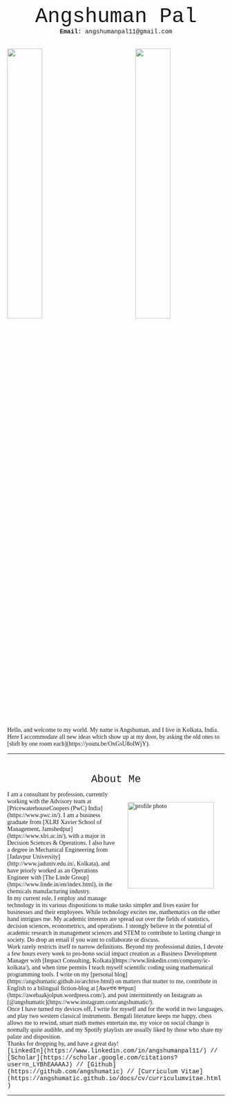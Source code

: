 <p align="center">
<font size="7"> <span style="font-family:Courier New;">Angshuman Pal</span> </font><br/>
  <span style="font-family:Courier New;"> <strong> Email:</strong> angshumanpal11@gmail.com</span>
</p>
<br/>


<img src="https://user-images.githubusercontent.com/98811198/153475157-faaaf03f-121a-44d6-ae4f-834fa4c6d354.jpeg" style="float: left; width: 40%; margin-right: 1%; margin-bottom: 0.5em;">
<img src="https://user-images.githubusercontent.com/98811198/153477385-e953de46-7c10-42f8-b739-c0309ed04b59.jpeg" style="float: right; width: 40%; margin-right: 1%; margin-bottom: 0.5em;">
<p style="clear: both;">
  
<span style="font-family:Garamond;">
  Hello, and welcome to my world. My name is Angshuman, and I live in Kolkata, India.<br/>
  Here I accommodate all new ideas which show up at my door, by asking the old ones to [shift by one room each](https://youtu.be/OxGsU8oIWjY).<br/>
</span>

___


<br/>


<span style="font-family:Garamond;">
  
<p align="center">
  <span style="font-family:Courier New;">
    <font size="5">About Me</font><br/>
  </span>
</p>

<img src="https://user-images.githubusercontent.com/98811198/152400615-dcfe016d-f6d8-4f0e-8bf0-e39ec133b73c.JPG" alt="profile photo" loading ="eager" width=200px height=auto style="margin:25px 25px" align="right">

<span style="font-family:Garamond;">
  I am a consultant by profession, currently working with the Advisory team at [PricewaterhouseCoopers (PwC) India](https://www.pwc.in/). I am a business graduate from [XLRI Xavier School of Management, Jamshedpur](https://www.xlri.ac.in/), with a major in Decision Sciences & Operations. I also have a degree in Mechanical Engineering from [Jadavpur University](http://www.jaduniv.edu.in/, Kolkata), and have priorly worked as an Operations Engineer with [The Linde Group](https://www.linde.in/en/index.html), in the chemicals manufacturing industry.<br/>
</span>

<span style="font-family:Garamond;">
  In my current role, I employ and manage technology in its various dispositions to make tasks simpler and lives easier for businesses and their employees. While technology excites me, mathematics on the other hand intrigues me. My academic interests are spread out over the fields of statistics, decision sciences, econometrics, and operations. I strongly believe in the potential of academic research in management sciences and STEM to contribute to lasting change in society. Do drop an email if you want to collaborate or discuss.<br/>
</span>

<span style="font-family:Garamond;">
Work rarely restricts itself to narrow definitions. Beyond my professional duties, I devote a few hours every week to pro-bono social impact creation as a Business Development Manager with [Impact Consulting, Kolkata](https://www.linkedin.com/company/ic-kolkata/), and when time permits I teach myself scientific coding using mathematical programming tools. I write on my [personal blog](https://angshumatic.github.io/archive.html) on matters that matter to me, contribute in English to a bilingual fiction-blog at [Aweবাক জলpun](https://awebaakjolpun.wordpress.com/), and post intermittently on Instagram as [@angshumatic](https://www.instagram.com/angshumatic/).<br/>
</span>

<span style="font-family:Garamond;">
  Once I have turned my devices off, I write for myself and for the world in two languages, and play two western classical instruments. Bengali literature keeps me happy, chess allows me to rewind, smart math memes entertain me, my voice on social change is normally quite audible, and my Spotify playlists are usually liked by those who share my palate and disposition.<br/>
  </span>
  
<span style="font-family:Garamond;">
  Thanks for dropping by, and have a great day!<br/>
 </span>
 
<span style="font-family:Courier New;">
[LinkedIn](https://www.linkedin.com/in/angshumanpal11/) // [Scholar](https://scholar.google.com/citations?user=n_LYBhEAAAAJ) // [Github](https://github.com/angshumatic) // [Curriculum Vitae](https://angshumatic.github.io/docs/cv/curriculumvitae.html)<br/>
</span>

___
